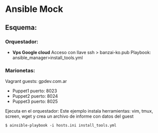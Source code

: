 # Ansible Mock

## Esquema:

### Orquestador:
+ **Vps Google cloud**
	Acceso con llave ssh > banzai-ko.pub
	Playbook: ansible_manager>install_tools.yml

### Marionetas:

 Vagrant guests: gpdev.com.ar
  + Puppet1 puerto: 8023
  + Puppet2 puerto: 8024
  + Puppet3 puerto: 8025

Ejecuta en el orquestador:
Este ejemplo instala herramientas: vim, tmux, screen, wget y crea un archivo de informe con datos del guest
```	
$ ainsible-playbook -i hosts.ini install_tools.yml
```
